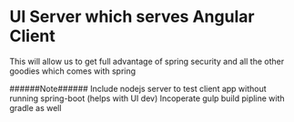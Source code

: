 # UI Server which serves Angular Client 
This will allow us to get full advantage of spring security and all the other goodies which comes with spring

######Note######
Include nodejs server to test client app without running spring-boot (helps with UI dev)
Incoperate gulp build pipline with gradle as well

